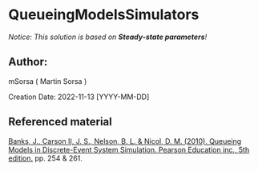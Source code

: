 # QueueingModelsSimulators

*Notice: This solution is based on **Steady-state parameters**!*

## Author:
mSorsa ( Martin Sorsa ) 

Creation Date: 2022-11-13 [YYYY-MM-DD]


## Referenced material
[Banks, J., Carson II, J. S., Nelson, B. L. & Nicol, D. M. (2010). Queueing Models in Discrete-Event System Simulation. Pearson Education inc., 5th edition.]( ../blob/master/M1%20%5BLecture%5D%20Queueing%20Models%20-%20Reading.pdf ) pp. 254 & 261.
